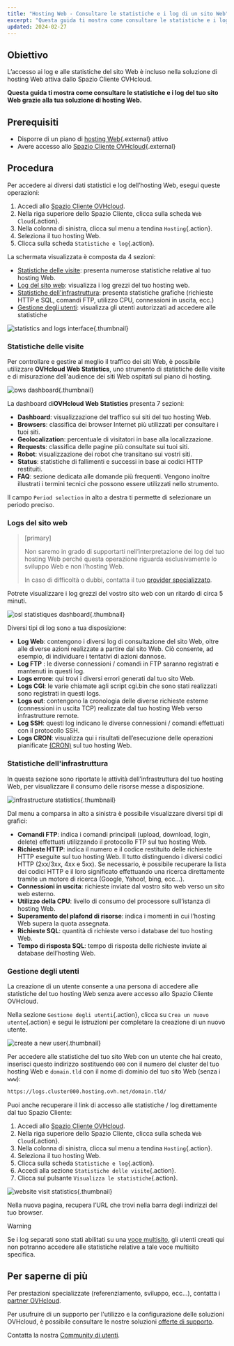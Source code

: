 ```yaml
---
title: "Hosting Web - Consultare le statistiche e i log di un sito Web"
excerpt: "Questa guida ti mostra come consultare le statistiche e i log del tuo sito Web grazie alla tua soluzione di hosting Web"
updated: 2024-02-27
---
```


## Obiettivo

L’accesso ai log e alle statistiche del sito Web è incluso nella soluzione di hosting Web attiva dallo Spazio Cliente OVHcloud.

**Questa guida ti mostra come consultare le statistiche e i log del tuo sito Web grazie alla tua soluzione di hosting Web.**

## Prerequisiti

- Disporre di un piano di [hosting Web](/links/web/hosting){.external} attivo
- Avere accesso allo [Spazio Cliente OVHcloud](/links/manager){.external}

## Procedura

Per accedere ai diversi dati statistici e log dell’hosting Web, esegui queste operazioni: 

1. Accedi allo [Spazio Cliente OVHcloud](/links/manager).
2. Nella riga superiore dello Spazio Cliente, clicca sulla scheda `Web Cloud`{.action}.
3. Nella colonna di sinistra, clicca sul menu a tendina `Hosting`{.action}.
4. Seleziona il tuo hosting Web.
5. Clicca sulla scheda `Statistiche e log`{.action}.

La schermata visualizzata è composta da 4 sezioni:

- [Statistiche delle visite](#website-stats): presenta numerose statistiche relative al tuo hosting Web.
- [Log del sito web](#website-logs): visualizza i log grezzi del tuo hosting web.
- [Statistiche dell'infrastruttura](#infra-stats): presenta statistiche grafiche (richieste HTTP e SQL, comandi FTP, utilizzo CPU, connessioni in uscita, ecc.)
- [Gestione degli utenti](#admin-user): visualizza gli utenti autorizzati ad accedere alle statistiche

![statistics and logs interface](/pages/assets/screens/control_panel/product-selection/web-cloud/web-hosting/statistics-and-logs/tab.png){.thumbnail}

### Statistiche delle visite <a name="website-stats"></a>

Per controllare e gestire al meglio il traffico dei siti Web, è possibile utilizzare **OVHcloud Web Statistics**, uno strumento di statistiche delle visite e di misurazione dell'audience dei siti Web ospitati sul piano di hosting.

![ows dashboard](/pages/assets/screens/other/web-tools/logs/ows-presentation.gif){.thumbnail}

La dashboard di**OVHcloud Web Statistics** presenta 7 sezioni:

- **Dashboard**: visualizzazione del traffico sui siti del tuo hosting Web.
- **Browsers**: classifica dei browser Internet più utilizzati per consultare i tuoi siti.
- **Geolocalization**: percentuale di visitatori in base alla localizzazione.
- **Requests**: classifica delle pagine più consultate sui tuoi siti.
- **Robot**: visualizzazione dei robot che transitano sui vostri siti.
- **Status**: statistiche di fallimenti e successi in base ai codici HTTP restituiti.
- **FAQ**: sezione dedicata alle domande più frequenti. Vengono inoltre illustrati i termini tecnici che possono essere utilizzati nello strumento.

Il campo `Period selection` in alto a destra ti permette di selezionare un periodo preciso.

### Logs del sito web <a name="website-logs"></a>

> [primary]
>
> Non saremo in grado di supportarti nell’interpretazione dei log del tuo hosting Web perché questa operazione riguarda esclusivamente lo sviluppo Web e non l’hosting Web.
>
> In caso di difficoltà o dubbi, contatta il tuo [provider specializzato](/links/partner).
>

Potrete visualizzare i log grezzi del vostro sito web con un ritardo di circa 5 minuti.

![osl statistiques dashboard](/pages/assets/screens/other/web-tools/logs/osl-statistics-board.png){.thumbnail}

Diversi tipi di log sono a tua disposizione:

- **Log Web**: contengono i diversi log di consultazione del sito Web, oltre alle diverse azioni realizzate a partire dal sito Web. Ciò consente, ad esempio, di individuare i tentativi di azioni dannose.
- **Log FTP** : le diverse connessioni / comandi in FTP saranno registrati e mantenuti in questi log.
- **Logs errore**: qui trovi i diversi errori generati dal tuo sito Web.
- **Logs CGI**: le varie chiamate agli script cgi.bin che sono stati realizzati sono registrati in questi logs.
- **Logs out**: contengono la cronologia delle diverse richieste esterne (connessioni in uscita TCP) realizzate dal tuo hosting Web verso infrastrutture remote.
- **Log SSH**: questi log indicano le diverse connessioni / comandi effettuati con il protocollo SSH.
- **Logs CRON**: visualizza qui i risultati dell’esecuzione delle operazioni pianificate [(CRON)](/pages/web_cloud/web_hosting/cron_tasks) sul tuo hosting Web.

### Statistiche dell'infrastruttura <a name="infra-stats"></a>

In questa sezione sono riportate le attività dell’infrastruttura del tuo hosting Web, per visualizzare il consumo delle risorse messe a disposizione.

![infrastructure statistics](/pages/assets/screens/control_panel/product-selection/web-cloud/web-hosting/statistics-and-logs/infrastructure-statistics-graph.png){.thumbnail}

Dal menu a comparsa in alto a sinistra è possibile visualizzare diversi tipi di grafici:

- **Comandi FTP**: indica i comandi principali (upload, download, login, delete) effettuati utilizzando il protocollo FTP sul tuo hosting Web.
- **Richieste HTTP**: indica il numero e il codice restituito delle richieste HTTP eseguite sul tuo hosting Web. Il tutto distinguendo i diversi codici HTTP (2xx/3xx, 4xx e 5xx). Se necessario, è possibile recuperare la lista dei codici HTTP e il loro significato effettuando una ricerca direttamente tramite un motore di ricerca (Google, Yahoo!, bing, ecc...).
- **Connessioni in uscita**: richieste inviate dal vostro sito web verso un sito web esterno.
- **Utilizzo della CPU**: livello di consumo del processore sull’istanza di hosting Web.
- **Superamento del plafond di risorse**: indica i momenti in cui l’hosting Web supera la quota assegnata.
- **Richieste SQL**: quantità di richieste verso i database del tuo hosting Web.
- **Tempo di risposta SQL**: tempo di risposta delle richieste inviate ai database dell’hosting Web.

### Gestione degli utenti <a name="admin-user"></a>

La creazione di un utente consente a una persona di accedere alle statistiche del tuo hosting Web senza avere accesso allo Spazio Cliente OVHcloud.

Nella sezione `Gestione degli utenti`{.action}, clicca su `Crea un nuovo utente`{.action} e segui le istruzioni per completare la creazione di un nuovo utente.

![create a new user](/pages/assets/screens/control_panel/product-selection/web-cloud/web-hosting/statistics-and-logs/create-a-new-user.png){.thumbnail}

Per accedere alle statistiche del tuo sito Web con un utente che hai creato, inserisci questo indirizzo sostituendo `000` con il numero del cluster del tuo hosting Web e `domain.tld` con il nome di dominio del tuo sito Web (senza i `www`):

```bash
https://logs.cluster000.hosting.ovh.net/domain.tld/
```

Puoi anche recuperare il link di accesso alle statistiche / log direttamente dal tuo Spazio Cliente:

1. Accedi allo [Spazio Cliente OVHcloud](/links/manager).
2. Nella riga superiore dello Spazio Cliente, clicca sulla scheda `Web Cloud`{.action}.
3. Nella colonna di sinistra, clicca sul menu a tendina `Hosting`{.action}.
4. Seleziona il tuo hosting Web.
5. Clicca sulla scheda `Statistiche e log`{.action}.
6. Accedi alla sezione `Statistiche delle visite`{.action}.
7. Clicca sul pulsante `Visualizza le statistiche`{.action}.

![website visit statistics](/pages/assets/screens/control_panel/product-selection/web-cloud/web-hosting/statistics-and-logs/view-statistics.png){.thumbnail}

Nella nuova pagina, recupera l’URL che trovi nella barra degli indirizzi del tuo browser.

> [!warning]
>
> Se i log separati sono stati abilitati su una [voce multisito](/pages/web_cloud/web_hosting/multisites_configure_multisite), gli utenti creati qui non potranno accedere alle statistiche relative a tale voce multisito specifica.
>

## Per saperne di più

Per prestazioni specializzate (referenziamento, sviluppo, ecc...), contatta i [partner OVHcloud](/links/partner).

Per usufruire di un supporto per l'utilizzo e la configurazione delle soluzioni OVHcloud, è possibile consultare le nostre soluzioni [offerte di supporto](/links/support).

Contatta la nostra [Community di utenti](/links/community).